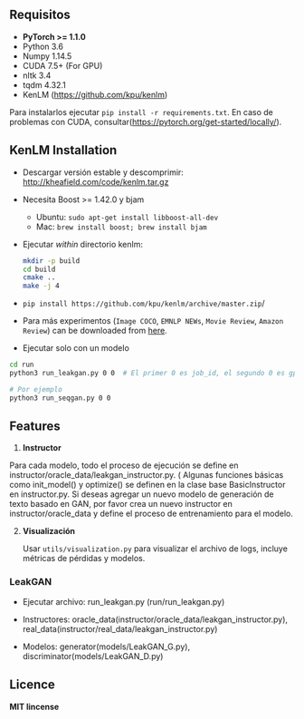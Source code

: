 
## Requisitos

- **PyTorch >= 1.1.0**
- Python 3.6
- Numpy 1.14.5
- CUDA 7.5+ (For GPU)
- nltk 3.4
- tqdm 4.32.1
- KenLM (https://github.com/kpu/kenlm)

Para instalarlos ejecutar `pip install -r requirements.txt`. En caso de problemas con CUDA, consultar(https://pytorch.org/get-started/locally/).

## KenLM Installation

- Descargar versión estable y descomprimir: http://kheafield.com/code/kenlm.tar.gz

- Necesita Boost >= 1.42.0 y bjam

  - Ubuntu: `sudo apt-get install libboost-all-dev`
  - Mac: `brew install boost; brew install bjam`

- Ejecutar *within* directorio kenlm:

  ```bash
  mkdir -p build
  cd build
  cmake ..
  make -j 4
  ```

- `pip install https://github.com/kpu/kenlm/archive/master.zip`/

- Para más experimentos (`Image COCO`, `EMNLP NEWs`, `Movie Review`, `Amazon Review`) can be downloaded from [here](https://drive.google.com/drive/folders/1XvT3GqbK1wh3XhTgqBLWUtH_mLzGnKZP?usp=sharing). 
- Ejecutar solo con un modelo

```bash
cd run
python3 run_leakgan.py 0 0	# El primer 0 es job_id, el segundo 0 es gpu_id

# Por ejemplo
python3 run_seqgan.py 0 0
```

## Features

1. **Instructor**

Para cada modelo, todo el proceso de ejecución se define en instructor/oracle_data/leakgan_instructor.py. ( Algunas funciones básicas como init_model() y optimize() se definen en la clase base BasicInstructor en instructor.py. Si deseas agregar un nuevo modelo de generación de texto basado en GAN, por favor crea un nuevo instructor en instructor/oracle_data y define el proceso de entrenamiento para el modelo.

2. **Visualización**
   
   Usar `utils/visualization.py` para visualizar el archivo de logs, incluye métricas de pérdidas y modelos. 
   

  
### LeakGAN

- Ejecutar archivo: run_leakgan.py (run/run_leakgan.py)

- Instructores: oracle_data(instructor/oracle_data/leakgan_instructor.py), real_data(instructor/real_data/leakgan_instructor.py)

- Modelos: generator(models/LeakGAN_G.py), discriminator(models/LeakGAN_D.py)



  

## Licence

**MIT lincense**

